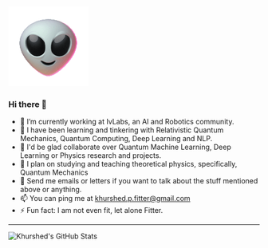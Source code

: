 <img src="https://github.com/GlazeDonuts/GlazeDonuts/blob/master/resources/alien.gif"/>

### Hi there 👋

- 🔭 I’m currently working at IvLabs, an AI and Robotics community.
- 🌱 I have been learning and tinkering with Relativistic Quantum Mechanics, Quantum Computing, Deep Learning and NLP.
- 👯 I'd be glad collaborate over Quantum Machine Learning, Deep Learning or Physics research and projects.
- 🤔 I plan on studying and teaching theoretical physics, specifically, Quantum Mechanics
- 💬 Send me emails or letters if you want to talk about the stuff mentioned above or anything.
- 📫 You can ping me at khurshed.p.fitter@gmail.com
- ⚡ Fun fact: I am not even fit, let alone Fitter.

---
![Khurshed's GitHub Stats](https://github-readme-stats.vercel.app/api?username=GlazeDonuts&show_icons=true&theme=algolia&count_private=True&title_color=89cff0)
